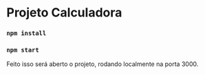 # Projeto Calculadora

### `npm install`

### `npm start`

Feito isso será aberto o projeto, rodando localmente na porta 3000.

